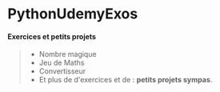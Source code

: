 # PythonUdemyExos
#### Exercices et petits projets
>
> - Nombre magique
> - Jeu de Maths
> - Convertisseur
> - Et plus de d'exercices et de : **petits projets sympas**.
